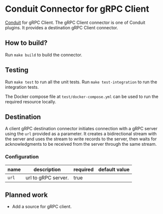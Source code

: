 # Conduit Connector for gRPC Client
[Conduit](https://conduit.io) for gRPC Client.
The gRPC Client connector is one of Conduit plugins. It provides a destination gRPC Client connector.

## How to build?
Run `make build` to build the connector.

## Testing
Run `make test` to run all the unit tests. Run `make test-integration` to run the integration tests.

The Docker compose file at `test/docker-compose.yml` can be used to run the required resource locally.

## Destination
A client gRPC destination connector initiates connection with a gRPC server using the `url` provided as
a parameter. It creates a bidirectional stream with the server and uses the stream to write records to the
server, then waits for acknowledgments to be received from the server through the same stream.

### Configuration

| name                 | description                                | required | default value |
|----------------------|--------------------------------------------|----------|---------------|
| `url`                | url to gRPC server.                        | true     |               |

## Planned work
- Add a source for gRPC client. 